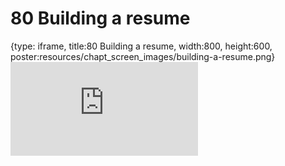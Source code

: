 # 80 Building a resume
 
{type: iframe, title:80 Building a resume, width:800, height:600, poster:resources/chapt_screen_images/building-a-resume.png}
![](https://datatrail-jhu.github.io/DataTrail/no_toc/building-a-resume.html)
 

 
